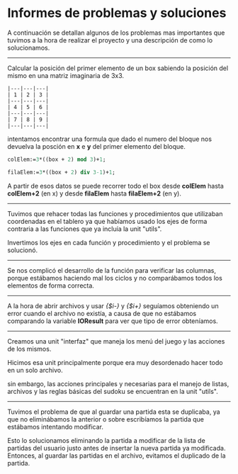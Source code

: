 # Informes de problemas y soluciones

A continuación se detallan algunos de los problemas mas importantes que tuvimos a la hora de realizar el proyecto y una descripción de como lo solucionamos.

___

Calcular la posición del primer elemento de un box sabiendo la posición del mismo en una matriz imaginaria de 3x3.

```
|---|---|---|
| 1 | 2 | 3 |
|---|---|---|
| 4 | 5 | 6 |
|---|---|---|
| 7 | 8 | 9 |
|---|---|---|
```
intentamos encontrar una formula que dado el numero del bloque nos devuelva la posción en **x** e **y** del primer elemento del bloque.

```pascal
colElem:=3*((box + 2) mod 3)+1;

filaElem:=3*((box + 2) div 3-1)+1;
```
A partir de esos datos se puede recorrer todo el box desde **colElem** hasta **colElem+2** (en x) y desde **filaElem** hasta **filaElem+2** (en y).
___
Tuvimos que rehacer todas las funciones y procedimientos que utilizaban coordenadas en el tablero ya que habíamos usado los ejes de forma contraria a las funciones que ya incluía la unit "utils".

Invertimos los ejes en cada función y procedimiento y el problema se solucionó.

___

Se nos complicó el desarrollo de la función para verificar las columnas, porque estábamos haciendo mal los ciclos y no comparábamos todos los elementos de forma correcta.
___

A la hora de abrir archivos y usar _{$i-}_ y _{$i+}_ seguíamos obteniendo un error cuando el archivo no existía, a causa de que no estábamos comparando la variable **IOResult** para ver que tipo de error obteníamos.
___

Creamos una unit "interfaz" que maneja los menú del juego y las acciones de los mismos.

Hicimos esa unit principalmente porque era muy desordenado hacer todo en un solo archivo.

sin embargo, las acciones principales y necesarias para el manejo de listas, archivos y las reglas básicas del sudoku se encuentran en la unit "utils".
___

Tuvimos el problema de que al guardar una partida esta se duplicaba, ya que no eliminábamos la anterior o sobre escribíamos la partida que estábamos intentando modificar.

Esto lo solucionamos eliminando la partida a modificar de la lista de partidas del usuario justo antes de insertar la nueva partida ya modificada.
Entonces, al guardar las partidas en el archivo, evitamos el duplicado de la partida.
